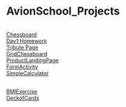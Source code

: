 

# AvionSchool_Projects
\
[Chessboard](https://leonram1245.github.io/batch5-activities/Chessboard/)
\
[Day1 Homework](https://leonram1245.github.io/batch5-activities/Day%201/)
\
[Tribute Page](https://leonram1245.github.io/batch5-activities/Tribute%20Page/)
\
[GridChessboard](https://leonram1245.github.io/batch5-activities/Grid_Chessboard/)
\
[ProductLandingPage](https://leonram1245.github.io/batch5-activities/Product%20Landing%20Page/#)
\
[FormActivity](https://leonram1245.github.io/batch5-activities/Form_Activity/)
\
[SimpleCalculator](https://leonram1245.github.io/batch5-activities/Simple%20Calculator/)

\
[BMIExercise](https://jsfiddle.net/ybvLpqmh/10/)
\
[DeckofCards](https://jsfiddle.net/8gkpcr14/)

